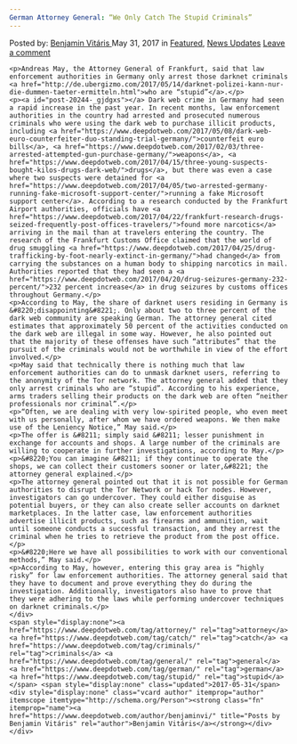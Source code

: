 ```yaml
---
German Attorney General: “We Only Catch The Stupid Criminals”
---
```

<article class="post-listing post-20244 post type-post status-publish format-standard has-post-thumbnail hentry  tag-attorney tag-catch tag-criminals tag-general tag-german tag-stupid">
    <div class="post-inner">
        <span>Posted by: <a href="https://www.deepdotweb.com/author/benjaminvi/" title="">Benjamin Vitáris </a></span>
    <span>May 31, 2017</span>
    <span>in <a href="https://www.deepdotweb.com/category/deepdot-news/" rel="category tag">Featured</a>, <a href="https://www.deepdotweb.com/category/news-updates/" rel="category tag">News Updates</a></span>
    <span><a href="https://www.deepdotweb.com/2017/05/31/german-attorney-general-catch-stupid-criminals/#respond">Leave a comment</a></span>
    </p>
    <div class="clear"></div>
    
    <p>Andreas May, the Attorney General of Frankfurt, said that law enforcement authorities in Germany only arrest those darknet criminals <a href="http://de.ubergizmo.com/2017/05/14/darknet-polizei-kann-nur-die-dummen-taeter-ermitteln.html">who are “stupid”</a>.</p>
    <p><a id="post-20244-_gjdgxs"></a> Dark web crime in Germany had seen a rapid increase in the past year. In recent months, law enforcement authorities in the country had arrested and prosecuted numerous criminals who were using the dark web to purchase illicit products, including <a href="https://www.deepdotweb.com/2017/05/08/dark-web-euro-counterfeiter-duo-standing-trial-germany/">counterfeit euro bills</a>, <a href="https://www.deepdotweb.com/2017/02/03/three-arrested-attempted-gun-purchase-germany/">weapons</a>, <a href="https://www.deepdotweb.com/2017/04/15/three-young-suspects-bought-kilos-drugs-dark-web/">drugs</a>, but there was even a case where two suspects were detained for <a href="https://www.deepdotweb.com/2017/04/05/two-arrested-germany-running-fake-microsoft-support-center/">running a fake Microsoft support center</a>. According to a research conducted by the Frankfurt Airport authorities, officials have <a href="https://www.deepdotweb.com/2017/04/22/frankfurt-research-drugs-seized-frequently-post-offices-travelers/">found more narcotics</a> arriving in the mail than at travelers entering the country. The research of the Frankfurt Customs Office claimed that the world of drug smuggling <a href="https://www.deepdotweb.com/2017/04/25/drug-trafficking-by-foot-nearly-extinct-in-germany/">had changed</a> from carrying the substances on a human body to shipping narcotics in mail. Authorities reported that they had seen a <a href="https://www.deepdotweb.com/2017/04/20/drug-seizures-germany-232-percent/">232 percent increase</a> in drug seizures by customs offices throughout Germany.</p>
    <p>According to May, the share of darknet users residing in Germany is &#8220;disappointing&#8221;. Only about two to three percent of the dark web community are speaking German. The attorney general cited estimates that approximately 50 percent of the activities conducted on the dark web are illegal in some way. However, he also pointed out that the majority of these offenses have such “attributes” that the pursuit of the criminals would not be worthwhile in view of the effort involved.</p>
    <p>May said that technically there is nothing much that law enforcement authorities can do to unmask darknet users, referring to the anonymity of the Tor network. The attorney general added that they only arrest criminals who are “stupid”. According to his experience, arms traders selling their products on the dark web are often “neither professionals nor criminal”.</p>
    <p>“Often, we are dealing with very low-spirited people, who even meet with us personally, after whom we have ordered weapons. We then make use of the Leniency Notice,” May said.</p>
    <p>The offer is &#8211; simply said &#8211; lesser punishment in exchange for accounts and shops. A large number of the criminals are willing to cooperate in further investigations, according to May.</p>
    <p>&#8220;You can imagine &#8211; if they continue to operate the shops, we can collect their customers sooner or later,&#8221; the attorney general explained.</p>
    <p>The attorney general pointed out that it is not possible for German authorities to disrupt the Tor Network or hack Tor nodes. However, investigators can go undercover. They could either disguise as potential buyers, or they can also create seller accounts on darknet marketplaces. In the latter case, law enforcement authorities advertise illicit products, such as firearms and ammunition, wait until someone conducts a successful transaction, and they arrest the criminal when he tries to retrieve the product from the post office.</p>
    <p>&#8220;Here we have all possibilities to work with our conventional methods,” May said.</p>
    <p>According to May, however, entering this gray area is “highly risky” for law enforcement authorities. The attorney general said that they have to document and prove everything they do during the investigation. Additionally, investigators also have to prove that they were adhering to the laws while performing undercover techniques on darknet criminals.</p>
    </div>
    <span style="display:none"><a href="https://www.deepdotweb.com/tag/attorney/" rel="tag">attorney</a> <a href="https://www.deepdotweb.com/tag/catch/" rel="tag">catch</a> <a href="https://www.deepdotweb.com/tag/criminals/" rel="tag">criminals</a> <a href="https://www.deepdotweb.com/tag/general/" rel="tag">general</a> <a href="https://www.deepdotweb.com/tag/german/" rel="tag">german</a> <a href="https://www.deepdotweb.com/tag/stupid/" rel="tag">stupid</a></span> <span style="display:none" class="updated">2017-05-31</span>
    <div style="display:none" class="vcard author" itemprop="author" itemscope itemtype="http://schema.org/Person"><strong class="fn" itemprop="name"><a href="https://www.deepdotweb.com/author/benjaminvi/" title="Posts by Benjamin Vitáris" rel="author">Benjamin Vitáris</a></strong></div>
    </div>
</article>

